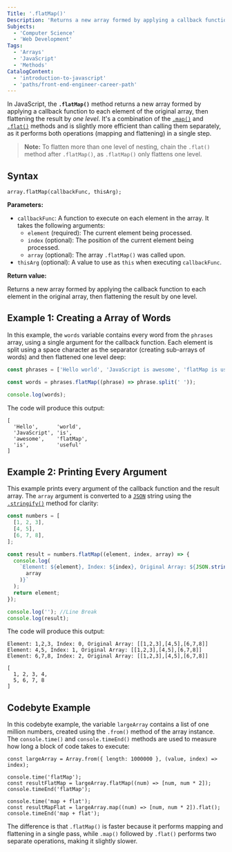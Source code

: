 ```yaml
---
Title: '.flatMap()'
Description: 'Returns a new array formed by applying a callback function to each element of the original array, then flattening the result by one level.'
Subjects:
  - 'Computer Science'
  - 'Web Development'
Tags:
  - 'Arrays'
  - 'JavaScript'
  - 'Methods'
CatalogContent:
  - 'introduction-to-javascript'
  - 'paths/front-end-engineer-career-path'
---
```


In JavaScript, the **`.flatMap()`** method returns a new array formed by applying a callback function to each element of the original array, then flattening the result by _one level_. It's a combination of the [`.map()`](https://www.codecademy.com/resources/docs/javascript/arrays/map) and [`.flat()`](https://www.codecademy.com/resources/docs/javascript/arrays/flat) methods and is slightly more efficient than calling them separately, as it performs both operations (mapping and flattening) in a single step.

> **Note:** To flatten more than one level of nesting, chain the `.flat()` method after `.flatMap()`, as `.flatMap()` only flattens one level.

## Syntax

```pseudo
array.flatMap(callbackFunc, thisArg);
```

**Parameters:**

- `callbackFunc`: A function to execute on each element in the array. It takes the following arguments:
  - `element` (required): The current element being processed.
  - `index` (optional): The position of the current element being processed.
  - `array` (optional): The array `.flatMap()` was called upon.
- `thisArg` (optional): A value to use as `this` when executing `callbackFunc`.

**Return value:**

Returns a new array formed by applying the callback function to each element in the original array, then flattening the result by one level.

## Example 1: Creating a Array of Words

In this example, the `words` variable contains every word from the `phrases` array, using a single argument for the callback function. Each element is split using a space character as the separator (creating sub-arrays of words) and then flattened one level deep:

```js
const phrases = ['Hello world', 'JavaScript is awesome', 'flatMap is useful'];

const words = phrases.flatMap((phrase) => phrase.split(' '));

console.log(words);
```

The code will produce this output:

```shell
[
  'Hello',      'world',
  'JavaScript', 'is',
  'awesome',    'flatMap',
  'is',         'useful'
]
```

## Example 2: Printing Every Argument

This example prints every argument of the callback function and the result array. The `array` argument is converted to a [`JSON`](https://www.codecademy.com/resources/docs/javascript/json) string using the [`.stringify()`](https://www.codecademy.com/resources/docs/javascript/json/stringify) method for clarity:

```js
const numbers = [
  [1, 2, 3],
  [4, 5],
  [6, 7, 8],
];

const result = numbers.flatMap((element, index, array) => {
  console.log(
    `Element: ${element}, Index: ${index}, Original Array: ${JSON.stringify(
      array
    )}`
  );
  return element;
});

console.log(''); //Line Break
console.log(result);
```

The code will produce this output:

```shell
Element: 1,2,3, Index: 0, Original Array: [[1,2,3],[4,5],[6,7,8]]
Element: 4,5, Index: 1, Original Array: [[1,2,3],[4,5],[6,7,8]]
Element: 6,7,8, Index: 2, Original Array: [[1,2,3],[4,5],[6,7,8]]

[
  1, 2, 3, 4,
  5, 6, 7, 8
]
```

## Codebyte Example

In this codebyte example, the variable `largeArray` contains a list of one million numbers, created using the `.from()` method of the array instance. The `console.time()` and `console.timeEnd()` methods are used to measure how long a block of code takes to execute:

```codebyte/javascript
const largeArray = Array.from({ length: 1000000 }, (value, index) => index);

console.time('flatMap');
const resultFlatMap = largeArray.flatMap((num) => [num, num * 2]);
console.timeEnd('flatMap');

console.time('map + flat');
const resultMapFlat = largeArray.map((num) => [num, num * 2]).flat();
console.timeEnd('map + flat');
```

The difference is that `.flatMap()` is faster because it performs mapping and flattening in a single pass, while `.map()` followed by `.flat()` performs two separate operations, making it slightly slower.
